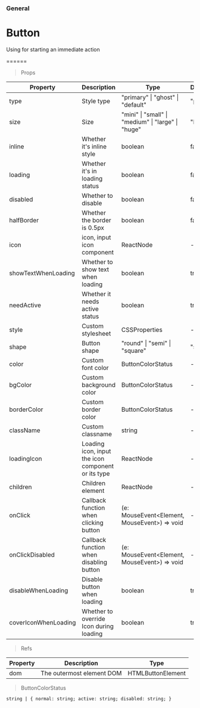 ### General

# Button 

Using for starting an immediate action

======

> Props

|Property|Description|Type|DefaultValue|
|----------|-------------|------|------|
|type|Style type|"primary" \| "ghost" \| "default"|"primary"|
|size|Size|"mini" \| "small" \| "medium" \| "large" \| "huge"|"large"|
|inline|Whether it's inline style|boolean|false|
|loading|Whether it's in loading status|boolean|false|
|disabled|Whether to disable|boolean|false|
|halfBorder|Whether the border is 0\.5px|boolean|false|
|icon|icon, input icon component|ReactNode|-|
|showTextWhenLoading|Whether to show text when loading|boolean|true|
|needActive|Whether it needs active status|boolean|true|
|style|Custom stylesheet|CSSProperties|-|
|shape|Button shape|"round" \| "semi" \| "square"|"semi"|
|color|Custom font color|ButtonColorStatus|-|
|bgColor|Custom background color|ButtonColorStatus|-|
|borderColor|Custom border color|ButtonColorStatus|-|
|className|Custom classname|string|-|
|loadingIcon|Loading icon, input the icon component or its type|ReactNode|-|
|children|Children element|ReactNode|-|
|onClick|Callback function when clicking button|(e: MouseEvent\<Element, MouseEvent\>) =\> void|-|
|onClickDisabled|Callback function when disabling button|(e: MouseEvent\<Element, MouseEvent\>) =\> void|-|
|disableWhenLoading|Disable button when loading|boolean|true|
|coverIconWhenLoading|Whether to override Icon during loading|boolean|true|

> Refs

|Property|Description|Type|
|----------|-------------|------|
|dom|The outermost element DOM|HTMLButtonElement|

> ButtonColorStatus

```
string | { normal: string; active: string; disabled: string; }
```
